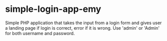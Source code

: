 # simple-login-app-emy
Simple PHP application that takes the input from a login form and gives user a landing page if login is correct, error if it is wrong. 
Use 'admin' or 'Admin' for both username and password.